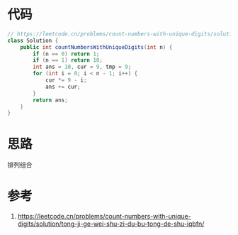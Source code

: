 # 代码

```java
// https://leetcode.cn/problems/count-numbers-with-unique-digits/solution/tong-ji-ge-wei-shu-zi-du-bu-tong-de-shu-iqbfn/
class Solution {
    public int countNumbersWithUniqueDigits(int n) {
        if (n == 0) return 1;
        if (n == 1) return 10;
        int ans = 10, cur = 9, tmp = 9;
        for (int i = 0; i < n - 1; i++) {
            cur *= 9 - i;
            ans += cur;
        }
        return ans;
    }
}
```

# 思路

排列组合

# 参考

1. https://leetcode.cn/problems/count-numbers-with-unique-digits/solution/tong-ji-ge-wei-shu-zi-du-bu-tong-de-shu-iqbfn/